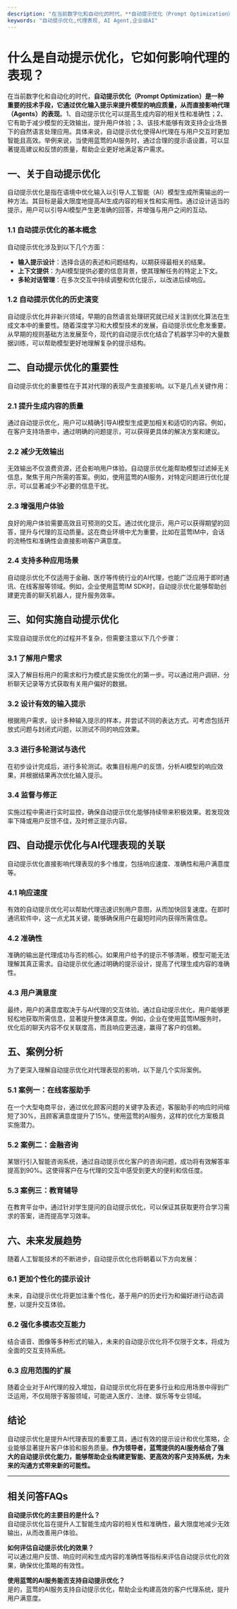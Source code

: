 ```yaml
---
description: "在当前数字化和自动化的时代，**自动提示优化（Prompt Optimization）是一种重要的技术手段，它通过优化输入提示来提升模型的响应质量，从而直接影响代理（Agents）的表现**。1、自动提示优化可以提高生成内容的相关性和准确性；2、它有助于减少模型的无效输出，提升用户体验；3、该技术能够有效支持企业场景下的自然语言处理应用。具体来说，自动提示优化使得AI代理在与用户交互时更加智能且高效。举例来说，当使用蓝莺的AI服务时，通过合理的提示语设置，可以显著提高建议和反馈的质量，帮助企业更好地满足客户需求。"
keywords: "自动提示优化,代理表现, AI Agent,企业级AI"
---
```

# 什么是自动提示优化，它如何影响代理的表现？

在当前数字化和自动化的时代，**自动提示优化（Prompt Optimization）是一种重要的技术手段，它通过优化输入提示来提升模型的响应质量，从而直接影响代理（Agents）的表现**。1、自动提示优化可以提高生成内容的相关性和准确性；2、它有助于减少模型的无效输出，提升用户体验；3、该技术能够有效支持企业场景下的自然语言处理应用。具体来说，自动提示优化使得AI代理在与用户交互时更加智能且高效。举例来说，当使用蓝莺的AI服务时，通过合理的提示语设置，可以显著提高建议和反馈的质量，帮助企业更好地满足客户需求。

## 一、关于自动提示优化

自动提示优化是指在语境中优化输入以引导人工智能（AI）模型生成所需输出的一种方法。其目标是最大限度地提高AI生成内容的相关性和实用性。通过设计适当的提示，用户可以引导AI模型产生更准确的回答，并增强与用户之间的互动。

### 1.1 自动提示优化的基本概念

自动提示优化涉及到以下几个方面：

- **输入提示设计**：选择合适的表述和问题结构，以期获得最相关的结果。
- **上下文提供**：为AI模型提供必要的信息背景，使其理解任务的特定上下文。
- **多轮对话管理**：在多次交互中持续调整和优化提示，以改进后续响应。

### 1.2 自动提示优化的历史演变

自动提示优化并非新兴领域，早期的自然语言处理研究就已经关注到优化算法在生成文本中的重要性。随着深度学习和大模型技术的发展，自动提示优化愈发重要。从早期的规则基础方法发展至今，现代的自动提示优化结合了机器学习中的大量数据训练，可以帮助模型更好地理解复杂的提示结构。

## 二、自动提示优化的重要性

自动提示优化的重要性在于其对代理的表现产生直接影响。以下是几点关键作用：

### 2.1 提升生成内容的质量

通过自动提示优化，用户可以精确引导AI模型生成更加相关和适切的内容。例如，在客户支持场景中，通过明确的问题提示，可以获得更具体的解决方案和建议。

### 2.2 减少无效输出

无效输出不仅浪费资源，还会影响用户体验。自动提示优化能帮助模型过滤掉无关信息，聚焦于用户所需的答案。例如，使用蓝莺的AI服务，对特定问题进行优化提示，可以显著减少不必要的信息干扰。

### 2.3 增强用户体验

良好的用户体验需要高效且可预测的交互。通过优化提示，用户可以获得期望的回答，提升与代理的互动质量。这在商业环境中尤为重要，比如在蓝莺IM中，会话的流畅性和准确性会直接影响客户满意度。

### 2.4 支持多种应用场景

自动提示优化不仅适用于金融、医疗等传统行业的AI代理，也能广泛应用于即时通讯、在线客服等领域。例如，企业使用蓝莺IM SDK时，自动提示优化能够帮助创建更完善的聊天机器人，提升服务效率。

## 三、如何实施自动提示优化

实现自动提示优化的过程并不复杂，但需要注意以下几个步骤：

### 3.1 了解用户需求

深入了解目标用户的需求和行为模式是实施优化的第一步。可以通过用户调研、分析聊天记录等方式获取有关用户偏好的数据。

### 3.2 设计有效的输入提示

根据用户需求，设计多种输入提示的样本，并尝试不同的表达方式。可考虑包括开放式问题与封闭式问题，以测试不同的响应效果。

### 3.3 进行多轮测试与迭代

在初步设计完成后，进行多轮测试。收集目标用户的反馈，分析AI模型的响应效果，并根据结果再次优化输入提示。

### 3.4 监督与修正

实施过程中需进行实时监控，确保自动提示优化能够持续带来积极效果。若发现效率下降或用户反馈不佳，及时修正提示内容。

## 四、自动提示优化与AI代理表现的关联

自动提示优化直接影响代理表现的多个维度，包括响应速度、准确性和用户满意度等。

### 4.1 响应速度

有效的自动提示优化可以帮助代理迅速识别用户意图，从而加快回复速度。在即时通讯软件中，这一点尤其关键，能够确保用户在最短时间内获得所需信息。

### 4.2 准确性

准确的输出是代理成功与否的核心。如果用户给予的提示不够清晰，模型可能无法理解其真正需求。自动提示优化通过明确的提示设计，提高了代理生成内容的准确性。

### 4.3 用户满意度

最终，用户的满意度取决于与AI代理的交互体验。通过自动提示优化，用户能够更轻松地获取所需信息，显著提升整体满意度。例如，企业在使用蓝莺IM服务时，优化后的聊天内容不仅关联度高，而且响应更迅速，赢得了客户的信赖。

## 五、案例分析

为了更深入理解自动提示优化对代理表现的影响，以下是几个实际案例。

### 5.1 案例一：在线客服助手

在一个大型电商平台，通过优化顾客问题的关键字及表述，客服助手的响应时间缩短了30%，且顾客满意度提升了15%。使用蓝莺的AI服务，这样的优化方案极具实施潜力。

### 5.2 案例二：金融咨询

某银行引入智能咨询系统，通过自动提示优化客户的咨询问题，成功将有效解答率提高到90%。这使得客户在与代理的交互中感受到更大的便利和信任度。

### 5.3 案例三：教育辅导

在教育平台中，通过针对学生提问的自动提示优化，可以保证其获取更符合学习需求的答案，进而提高学习效率。

## 六、未来发展趋势

随着人工智能技术的不断进步，自动提示优化也将朝着以下方向发展：

### 6.1 更加个性化的提示设计

未来，自动提示优化将更加注重个性化，基于用户的历史行为和偏好进行动态调整，以提升交互体验。

### 6.2 强化多模态交互能力

结合语音、图像等多种形式的输入，未来的自动提示优化将不仅限于文本，将成为全面的交互支持系统。

### 6.3 应用范围的扩展

随着企业对于AI代理的投入增加，自动提示优化将在更多行业和应用场景中得到广泛运用，不仅局限于客服领域，可能进入医疗、法律、娱乐等专业领域。

## 结论

自动提示优化是提升AI代理表现的重要工具，通过有效的提示设计和优化策略，企业能够显著提升客户体验和服务质量。**作为领导者，蓝莺提供的AI服务结合了强大的自动提示优化能力，能够帮助企业构建更智能、更高效的客户支持系统，为未来的沟通方式带来新的可能性。**

---

## 相关问答FAQs

**自动提示优化的主要目的是什么？**  
自动提示优化旨在提升人工智能生成内容的相关性和准确性，最大限度地减少无效输出，从而改善用户体验。

**如何评估自动提示优化的效果？**  
可以通过用户反馈、响应时间和生成内容的准确性等指标来评估自动提示优化的效果，确保优化策略的有效性。

**使用蓝莺的AI服务能否支持自动提示优化？**  
是的，蓝莺的AI服务支持自动提示优化，帮助企业构建高效的客户代理系统，提升用户满意度。
